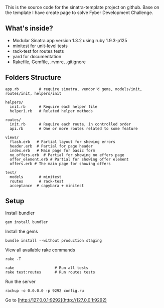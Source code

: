 This is the source code for the sinatra-template project on github. Base on the template I have create page to solve Fyber Development Challenge.

What's inside?
--------------

* Modular Sinatra app version 1.3.2 using ruby 1.9.3-p125
* minitest for unit-level tests
* rack-test for routes tests
* yard for documentation
* Rakefile, Gemfile, .rvmrc, .gitignore

Folders Structure
------------------

    app.rb         # require sinatra, vendor'd gems, models/init, routes/init, helpers/init

    helpers/         
      init.rb      # Require each helper file
      helper1.rb   # Related helper methods

    routes/          
      init.rb      # Require each route, in controlled order
      api.rb       # One or more routes related to some feature

    views/
      flash.erb   # Partial layout for showing errors
      header.erb  # Partial for page header
      index.erb   # Main page for basic form
      no_offers.erb  # Partial for showing no effers page
      offer_element.erb # Partial for showing offer element
      offers.erb # The main page for showing offers

    test/         
      models       # minitest
      routes       # rack-test
      acceptance  # capybara + minitest

Setup
-----

Install bundler

    gem install bundler

Install the gems

    bundle install --without production staging

View all available rake commands

    rake -T

    rake                  # Run all tests
    rake test:routes      # Run routes tests

Run the server

    rackup -o 0.0.0.0 -p 9292 config.ru

Go to [http://127.0.0.1:9292](http://127.0.0.1:9292)


